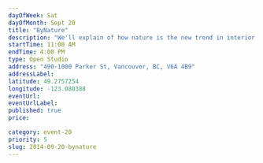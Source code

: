 ```yaml
---
dayOfWeek: Sat
dayOfMonth: Sept 20
title: "ByNature"
description: "We'll explain of how nature is the new trend in interior design, accompanied by the presentation of the many cool and surprising forms it can take."
startTime: 11:00 AM
endTime: 4:00 PM
type: Open Studio
address: "490-1000 Parker St, Vancouver, BC, V6A 4B9"
addressLabel: 
latitude: 49.2757254
longitude: -123.080388
eventUrl: 
eventUrlLabel: 
published: true
price: 

category: event-20
priority: 5
slug: 2014-09-20-bynature
---
```

